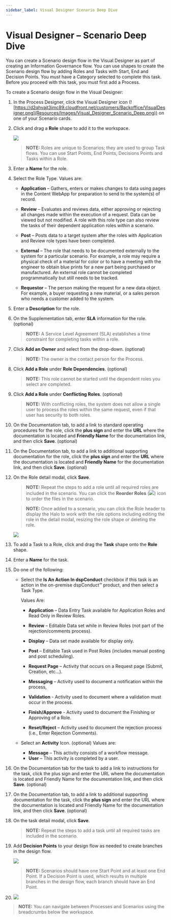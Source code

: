```yaml
---
sidebar_label: Visual Designer Scenario Deep Dive
---
```


# Visual Designer – Scenario Deep Dive

You can create a Scenario design flow in the Visual Designer as part of
creating an Information Governance flow. You can use shapes to create
the Scenario design flow by adding Roles and Tasks with Start, End and
Decision Points. You must have a Category selected to complete this
task. Before you proceed with this task, you must first add a Process.

To create a Scenario design flow in the Visual Designer:

1.  In the Process Designer, click the Visual Designer icon
    (![https://d2qhvajt3imc89.cloudfront.net/customers/Backoffice/VisualDesigner.png](Resources/Images/Visual_Designer_Scenario_Deep.png))
    on one of your Scenario cards.

2.  Click and drag a **Role** shape to add it to the workspace.
    
    ![](Resources/Images/Drag_Role_to_Scenario_400x189.gif)
    
    >**NOTE:** Roles are unique to Scenarios; they are used to group Task
    flows. You can use Start Points, End Points, Decisions Points and
    Tasks within a Role.

3.  Enter a **Name** for the role.

4.  Select the Role Type. Values are:
    
      - **Application** – Gathers, enters or makes changes to data using
        pages in the Content WebApp for preparation to send to the
        system(s) of record.
    
      - **Review** – Evaluates and reviews data, either approving or
        rejecting all changes made within the execution of a request.
        Data can be viewed but not modified. A role with this role type
        can also review the tasks of their dependent application roles
        within a scenario.
    
      - **Post** – Posts data to a target system after the roles with
        Application and Review role types have been completed.
    
      - **External** – The role that needs to be documented externally
        to the system for a particular scenario. For example, a role may
        require a physical check of a material for color or to have a
        meeting with the engineer to obtain blue prints for a new part
        being purchased or manufactured. An external role cannot be
        completed programmatically but still needs to be tracked.
    
      - **Requestor** – The person making the request for a new data
        object. For example, a buyer requesting a new material, or a
        sales person who needs a customer added to the system.

5.  Enter a **Description** for the role.

6.  On the Supplementation tab, enter **SLA** information for the role.
    (optional)
    
    >**NOTE:** A Service Level Agreement (SLA) establishes a time
    constraint for completing tasks within a role.

7.  Click **Add an Owner** and select from the drop-down. (optional)
    
    >**NOTE:** The owner is the contact person for the Process.

8.  Click **Add a Role** under **Role Dependencies**. (optional)
    
    >**NOTE:** This role cannot be started until the dependent roles you
    select are completed.

9.  Click **Add a Role** under **Conflicting Roles**. (optional)
    
    >**NOTE:** With conflicting roles, the system does not allow a single
    user to process the roles within the same request, even if that user
    has security to both roles.

10. On the Documentation tab, to add a link to standard operating
    procedures for the role, click the **plus sign** and enter the
    **URL** where the documentation is located and **Friendly Name** for
    the documentation link, and then click **Save**. (optional)

11. On the Documentation tab, to add a link to additional supporting
    documentation for the role, click the **plus sign** and enter the
    **URL** where the documentation is located and **Friendly Name** for
    the documentation link, and then click **Save**. (optional)

12. On the Role detail modal, click **Save**.
    
    >**NOTE:** Repeat the steps to add a role until all required roles
    are included in the scenario. You can click the **Reorder Roles**
    (![](Resources/Images/ReorderRoles.png)) icon to order the files in
    the scenario.
    
    >**NOTE:** Once added to a scenario, you can click the Role header to
    display the Halo to work with the role options including editing the
    role in the detail modal, resizing the role shape or deleting the
    role.
    
    ![](Resources/Images/Role_Halo_400x184.gif)

13. To add a Task to a Role, click and drag the **Task** shape onto the
    **Role** shape.

14. Enter a **Name** for the task.

15. Do one of the following:
    
      - Select the **Is An Action In dspConduct** checkbox if this task
        is an action in the on-premise dspConduct™ product, and then
        select a Task Type.
        
        Values Are:
        
          - **Application** – Data Entry Task available for Application
            Roles and Read Only in Review Roles.
        
          - **Review** – Editable Data set while in Review Roles (not
            part of the rejection/comments process).
        
          - **Display** – Data set made available for display only.
        
          - **Post** – Editable Task used in Post Roles (includes manual
            posting and post scheduling).
        
          - **Request Page** – Activity that occurs on a Request page
            (Submit, Creation, etc...).
        
          - **Messaging** – Activity used to document a notification
            within the process,
        
          - **Validation** - Activity used to document where a
            validation must occur in the process.
        
          - **Finish/Approve** - Activity used to document the Finishing
            or Approving of a Role.
        
          - **Reset/Reject** – Activity used to document the rejection
            process (i.e., Enter Rejection Comments).
    
      - Select an **Activity** Icon. (optional) Values are:
        
          - **Message** – This activity consists of a workflow message.
          - **User** – This activity is completed by a user.

16. On the Documentation tab for the task to add a link to instructions
    for the task, click the plus sign and enter the URL where the
    documentation is located and Friendly Name for the documentation
    link, and then click **Save**. (optional)

17. On the Documentation tab, to add a link to additional supporting
    documentation for the task, click the **plus sign** and enter the
    URL where the documentation is located and Friendly Name for the
    documentation link, and then click **Save**. (optional)

18. On the task detail modal, click **Save**.
    
    >**NOTE:** Repeat the steps to add a task until all required tasks
    are included in the scenario.

19. Add **Decision Points** to your design flow as needed to create
    branches in the design flow.
    
    ![](Resources/Images/Scenario_Start_End_400x191.gif)
    
    >**NOTE:** Scenarios should have one Start Point and at least one End
    Point. If a Decision Point is used, which results in multiple
    branches in the design flow, each branch should have an End Point.

20. ![](Resources/Images/Scenario_Decision_350_x_165.gif)

>**NOTE:** You can navigate between Processes and Scenarios using the
breadcrumbs below the workspace.
